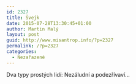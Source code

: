 ```yaml
---
id: 2327
title: Švejk
date: 2015-07-28T13:30:45+01:00
author: Martin Malý
layout: post
guid: http://www.misantrop.info/?p=2327
permalink: /?p=2327
categories:
  - Nezařazené
---
```

Dva typy prostých lidí: Nezáludní a podezřívaví&#8230;